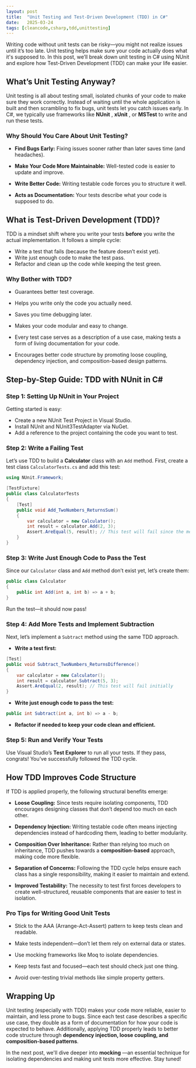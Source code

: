 ```yaml
---
layout: post
title:  "Unit Testing and Test-Driven Development (TDD) in C#"
date:   2025-03-24
tags: [cleancode,csharp,tdd,unittesting]
---
```

Writing code without unit tests can be risky—you might not realize issues until it’s too late. Unit testing helps make sure your code actually does what it's supposed to. In this post, we’ll break down unit testing in C# using NUnit and explore how Test-Driven Development (TDD) can make your life easier.

## What’s Unit Testing Anyway?

Unit testing is all about testing small, isolated chunks of your code to make sure they work correctly. Instead of waiting until the whole application is built and then scrambling to fix bugs, unit tests let you catch issues early. In C#, we typically use frameworks like **NUnit** , **xUnit** , or **MSTest** to write and run these tests.

### Why Should You Care About Unit Testing?

- **Find Bugs Early:** Fixing issues sooner rather than later saves time (and headaches).

- **Make Your Code More Maintainable:** Well-tested code is easier to update and improve.

- **Write Better Code:** Writing testable code forces you to structure it well.

- **Acts as Documentation:** Your tests describe what your code is supposed to do.

  

## What is Test-Driven Development (TDD)?

TDD is a mindset shift where you write your tests **before** you write the actual implementation. It follows a simple cycle:

- Write a test that fails (because the feature doesn’t exist yet).
- Write just enough code to make the test pass.
- Refactor and clean up the code while keeping the test green.
  

### Why Bother with TDD?

- Guarantees better test coverage.

- Helps you write only the code you actually need.

- Saves you time debugging later.

- Makes your code modular and easy to change.

- Every test case serves as a description of a use case, making tests a form of living documentation for your code.

- Encourages better code structure by promoting loose coupling, dependency injection, and composition-based design patterns.

  

## Step-by-Step Guide: TDD with NUnit in C&#35;

### Step 1: Setting Up NUnit in Your Project

Getting started is easy:

- Create a new NUnit Test Project in Visual Studio.
- Install NUnit and NUnit3TestAdapter via NuGet.
- Add a reference to the project containing the code you want to test.
  

### Step 2: Write a Failing Test

Let’s use TDD to build a **Calculator** class with an `Add` method. First, create a test class `CalculatorTests.cs` and add this test:

```csharp
using NUnit.Framework;

[TestFixture]
public class CalculatorTests
{
    [Test]
    public void Add_TwoNumbers_ReturnsSum()
    {
        var calculator = new Calculator();
        int result = calculator.Add(2, 3);
        Assert.AreEqual(5, result); // This test will fail since the method doesn’t exist yet
    }
}

```  

### Step 3: Write Just Enough Code to Pass the Test

Since our `Calculator` class and `Add` method don’t exist yet, let’s create them:

```csharp
public class Calculator
{
    public int Add(int a, int b) => a + b;
}

```

Run the test—it should now pass!

### Step 4: Add More Tests and Implement Subtraction

Next, let’s implement a `Subtract` method using the same TDD approach.

- **Write a test first:**

```csharp
[Test]
public void Subtract_TwoNumbers_ReturnsDifference()
{
    var calculator = new Calculator();
    int result = calculator.Subtract(5, 3);
    Assert.AreEqual(2, result); // This test will fail initially
}

```

- **Write just enough code to pass the test:**

```csharp
public int Subtract(int a, int b) => a - b;

```

- **Refactor if needed to keep your code clean and efficient.**
  

### Step 5: Run and Verify Your Tests

Use Visual Studio’s **Test Explorer** to run all your tests. If they pass, congrats! You’ve successfully followed the TDD cycle.

## How TDD Improves Code Structure

If TDD is applied properly, the following structural benefits emerge:

- **Loose Coupling:** Since tests require isolating components, TDD encourages designing classes that don’t depend too much on each other.

- **Dependency Injection:** Writing testable code often means injecting dependencies instead of hardcoding them, leading to better modularity.

- **Composition Over Inheritance:** Rather than relying too much on inheritance, TDD pushes towards a **composition-based** approach, making code more flexible.

- **Separation of Concerns:** Following the TDD cycle helps ensure each class has a single responsibility, making it easier to maintain and extend.

- **Improved Testability:** The necessity to test first forces developers to create well-structured, reusable components that are easier to test in isolation.

  

### Pro Tips for Writing Good Unit Tests

- Stick to the AAA (Arrange-Act-Assert) pattern to keep tests clean and readable.

- Make tests independent—don’t let them rely on external data or states.

- Use mocking frameworks like Moq to isolate dependencies.

- Keep tests fast and focused—each test should check just one thing.

- Avoid over-testing trivial methods like simple property getters.

  

## Wrapping Up

Unit testing (especially with TDD) makes your code more reliable, easier to maintain, and less prone to bugs. Since each test case describes a specific use case, they double as a form of documentation for how your code is expected to behave. Additionally, applying TDD properly leads to better code structure through **dependency injection, loose coupling, and composition-based patterns**. 

In the next post, we'll dive deeper into **mocking** —an essential technique for isolating dependencies and making unit tests more effective. Stay tuned!